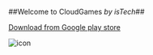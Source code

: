 ##Welcome to CloudGames _by_ _isTech_##

[Download from Google play store](https://play.google.com/store/apps/developer?id=CloudGames+by+isTech)

![icon](https://lh3.googleusercontent.com/KgMSwkZKR5JTAqg7f8rJpOLNHr-LNMtGtpBGDPtaoC6XaYdEWVthaXEC4iI8mopJSqro=s180-rw)
